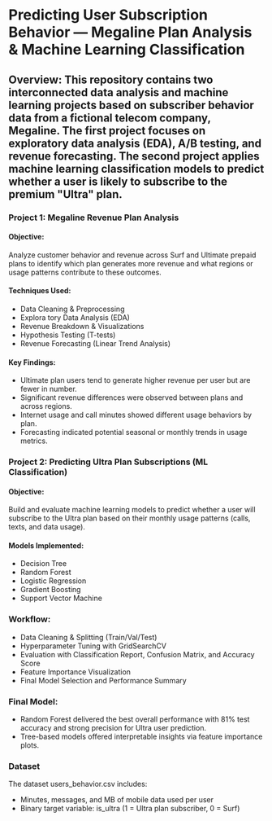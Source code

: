 # Predicting User Subscription Behavior — Megaline Plan Analysis & Machine Learning Classification

## Overview: This repository contains two interconnected data analysis and machine learning projects based on subscriber behavior data from a fictional telecom company, Megaline. The first project focuses on exploratory data analysis (EDA), A/B testing, and revenue forecasting. The second project applies machine learning classification models to predict whether a user is likely to subscribe to the premium "Ultra" plan.

### Project 1: Megaline Revenue Plan Analysis


#### Objective:
Analyze customer behavior and revenue across Surf and Ultimate prepaid plans to identify which plan generates more revenue and what regions or usage patterns contribute to these outcomes.

#### Techniques Used:
* Data Cleaning & Preprocessing
* Explora tory Data Analysis (EDA)
* Revenue Breakdown & Visualizations
* Hypothesis Testing (T-tests)
* Revenue Forecasting (Linear Trend Analysis)

#### Key Findings:
* Ultimate plan users tend to generate higher revenue per user but are fewer in number.
* Significant revenue differences were observed between plans and across regions.
* Internet usage and call minutes showed different usage behaviors by plan.
* Forecasting indicated potential seasonal or monthly trends in usage metrics.

### Project 2: Predicting Ultra Plan Subscriptions (ML Classification)

#### Objective:
Build and evaluate machine learning models to predict whether a user will subscribe to the Ultra plan based on their monthly usage patterns (calls, texts, and data usage).

#### Models Implemented:
* Decision Tree
* Random Forest
* Logistic Regression
* Gradient Boosting
* Support Vector Machine

### Workflow:
* Data Cleaning & Splitting (Train/Val/Test)
* Hyperparameter Tuning with GridSearchCV
* Evaluation with Classification Report, Confusion Matrix, and Accuracy Score
* Feature Importance Visualization
* Final Model Selection and Performance Summary

### Final Model:
* Random Forest delivered the best overall performance with 81% test accuracy and strong precision for Ultra user prediction.
* Tree-based models offered interpretable insights via feature importance plots.

### Dataset
The dataset users_behavior.csv includes:

* Minutes, messages, and MB of mobile data used per user
* Binary target variable: is_ultra (1 = Ultra plan subscriber, 0 = Surf)


